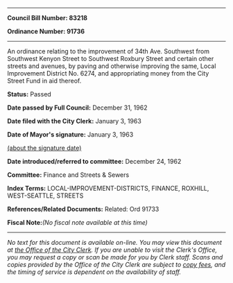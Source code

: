

********

**Council Bill Number: 83218**
   
**Ordinance Number: 91736**
********

 An ordinance relating to the improvement of 34th Ave. Southwest from Southwest Kenyon Street to Southwest Roxbury Street and certain other streets and avenues, by paving and otherwise improving the same, Local Improvement District No. 6274, and appropriating money from the City Street Fund in aid thereof.

**Status:** Passed
   
**Date passed by Full Council:** December 31, 1962
   
**Date filed with the City Clerk:** January 3, 1963
   
**Date of Mayor's signature:** January 3, 1963
   
[(about the signature date)](/~public/approvaldate.htm)
   
   
   
**Date introduced/referred to committee:** December 24, 1962
   
**Committee:** Finance and Streets & Sewers
   
   
**Index Terms:** LOCAL-IMPROVEMENT-DISTRICTS, FINANCE, ROXHILL, WEST-SEATTLE, STREETS

**References/Related Documents:** Related: Ord 91733

**Fiscal Note:**_(No fiscal note available at this time)_
********

_No text for this document is available on-line. You may view this document at [the Office of the City Clerk](http://www.seattle.gov/leg/clerk/contactUs.htm). If you are unable to visit the Clerk's Office, you may request a copy or scan be made for you by Clerk staff. Scans and copies provided by the Office of the City Clerk are subject to [copy fees](http://clerk.seattle.gov/~public/clerkfees.htm), and the timing of service is dependent on the availability of staff._

